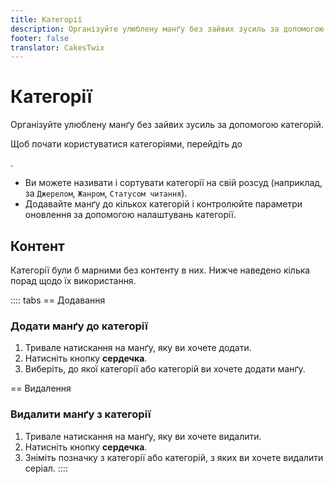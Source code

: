 ```yaml
---
title: Категорії
description: Організуйте улюблену манґу без зайвих зусиль за допомогою категорій.
footer: false
translator: CakesTwix
---
```


# Категорії

Організуйте улюблену манґу без зайвих зусиль за допомогою категорій.

Щоб почати користуватися категоріями, перейдіть до <nav to="favourites_manage_categories">.

- Ви можете називати і сортувати категорії на свій розсуд (наприклад, за `Джерелом`, `Жанром`, `Статусом читання`).
- Додавайте манґу до кількох категорій і контролюйте параметри оновлення за допомогою налаштувань категорії.

## Контент

Категорії були б марними без контенту в них.
Нижче наведено кілька порад щодо їх використання.

:::: tabs
== Додавання
### Додати манґу до категорії

1. Тривале натискання на манґу, яку ви хочете додати.
1. Натисніть кнопку **сердечка**.
1. Виберіть, до якої категорії або категорій ви хочете додати манґу.

== Видалення
### Видалити манґу з категорії

1. Тривале натискання на манґу, яку ви хочете видалити.
1. Натисніть кнопку **сердечка**.
1. Зніміть позначку з категорії або категорій, з яких ви хочете видалити серіал.
::::
